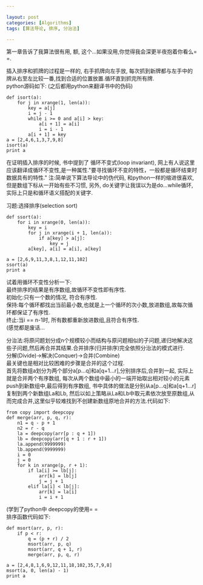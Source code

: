 ```yaml
---

layout: post
categories: [Algorithms]
tags: [算法导论, 排序, 分治法]

---
```


第一章告诉了我算法很有用, 额, 这个…如果没用,你觉得我会深更半夜抱着你看么= =.  

插入排序和抓牌的过程是一样的, 右手抓牌向左手放, 每次抓到新牌都与左手中的牌从右至左比较一番,找到合适的位置放置.循环直到抓完所有牌.  
python源码如下: (之后都用python来翻译书中的伪码)

    def isort(a):
        for j in xrange(1, len(a)):
            key = a[j]
            i = j - 1
            while i >= 0 and a[i] > key:
                a[i + 1] = a[i]
                i = i - 1
            a[i + 1] = key
    a = [2,4,6,1,3,7,9,8]
    isort(a)
    print a  
  
在证明插入排序的时候, 书中提到了 循环不变式(loop invariant), 网上有人说这里应该翻译成循环不变性,是一种属性."要寻找循环不变的特性，一般都是循环结束时数据具有的特性."
注:简单说下算法导论中的伪代码, 和python一样的缩进很喜欢, 但是数组下标从一开始有些不习惯, 另外, do关键字让我误以为是do…while循环, 实际上只是和循环语义搭配的关键字.  

习题:选择排序(selection sort)

    def ssort(a):
        for i in xrange(0, len(a)):
            key = i
            for j in xrange(i + 1, len(a)):
                if a[key] > a[j]:
                    key = j
            a[key], a[i] = a[i], a[key]
    
    a = [2,6,9,11,3,8,1,12,11,102]
    ssort(a)
    print a
试着用循环不变性分析一下:  
最终排序的结果是有序数组,故循环不变性即有序性.  
初始化:只有一个数的情况, 符合有序性.  
保持:每个循环都找出当前最小数,也就是上一个循环的次小数,放进数组,故每次循环都保证了有序性.  
终止:当i == n-1时, 所有数都重新放进数组,且符合有序性.  
(感觉都是废话...  

分治法:将原问题划分成n个规模较小而结构与原问题相似的子问题,递归地解决这些子问题,然后再合并其结果.合并排序(归并排序)完全依照分治法的模式进行.   
分解(Divide)->解决(Conquer)->合并(Combine)  
最关键也是相对比较困难的步骤是合并的这个过程.  
首先将数组a划分为两个部分a[p…q]和a[q+1…r],分别排序后,合并到一起, 实际上就是合并两个有序数组, 每次从两个数组中最小的一端开始取出相对较小的元素push到新数组中,最后得到有序数组, 书中具体的做法是分别从a[p…q]和a[q+1…r]复制到两个新数组La和Lb, 然后以如上策略从La和Lb中取元素依次放至原数组,从而完成合并,这里似乎较难找到不创建新数组原地合并的方法.代码如下: 

    from copy import deepcopy
    def merge(arr, p, q, r):
        n1 = q - p + 1
    	n2 = r - q
    	la = deepcopy(arr[p : q + 1])
    	lb = deepcopy(arr[q + 1 : r + 1])
    	la.append(9999999)
    	lb.append(9999999)
    	i = 0
    	j = 0
    	for k in xrange(p, r + 1):
    		if la[i] >= lb[j]:
    			arr[k] = lb[j]
    			j = j + 1
    		elif la[i] < lb[j]:
    			arr[k] = la[i]
    			i = i + 1

(学到了python中 deepcopy的使用= =  
排序函数代码如下:  

    def msort(arr, p, r):
        if p < r:
    		q = (p + r) / 2
    		msort(arr, p, q)
    		msort(arr, q + 1, r)
    		merge(arr, p, q, r)
    
    a = [2,4,8,1,6,9,12,11,18,102,35,7,9,8]
    msort(a, 0, len(a) - 1)
    print a
